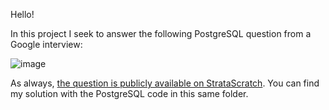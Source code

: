 Hello!

In this project I seek to answer the following PostgreSQL question from a Google interview:

![image](https://user-images.githubusercontent.com/79110046/204362946-f930c591-6890-49c8-940a-a3120ee926fc.png)

As always, [the question is publicly available on StrataScratch](https://platform.stratascratch.com/coding/9814-counting-instances-in-text?code_type=1). You can find my solution with the PostgreSQL code in this same folder.
